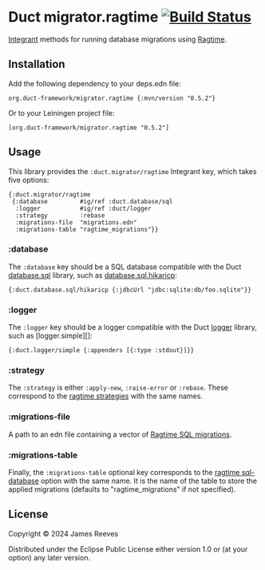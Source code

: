 # Duct migrator.ragtime [![Build Status](https://github.com/duct-framework/migrator.ragtime/actions/workflows/test.yml/badge.svg)](https://github.com/duct-framework/migrator.ragtime/actions/workflows/test.yml)

[Integrant][] methods for running database migrations using
[Ragtime][].

[integrant]: https://github.com/weavejester/integrant
[ragtime]:   https://github.com/weavejester/ragtime

## Installation

Add the following dependency to your deps.edn file:

    org.duct-framework/migrator.ragtime {:mvn/version "0.5.2"}

Or to your Leiningen project file:

    [org.duct-framework/migrator.ragtime "0.5.2"]

## Usage

This library provides the `:duct.migrator/ragtime` Integrant key,
which takes five options:

```edn
{:duct.migrator/ragtime
 {:database         #ig/ref :duct.database/sql
  :logger           #ig/ref :duct/logger
  :strategy         :rebase
  :migrations-file  "migrations.edn"
  :migrations-table "ragtime_migrations"}}
```

### :database

The `:database` key should be a SQL database compatible with the Duct
[database.sql][] library, such as [database.sql.hikaricp][]:

```edn
{:duct.database.sql/hikaricp {:jdbcUrl "jdbc:sqlite:db/foo.sqlite"}}
```

[database.sql]: https://github.com/duct-framework/database.sql
[database.sql.hikaricp]: https://github.com/duct-framework/database.sql.hikaricp

### :logger

The `:logger` key should be a logger compatible with the Duct
[logger][] library, such as [logger.simple][]:

```edn
{:duct.logger/simple {:appenders [{:type :stdout}]}}
```

[logger]: https://github.com/duct-framework/logger

### :strategy

The `:strategy` is either `:apply-new`, `:raise-error` or
`:rebase`. These correspond to the [ragtime strategies][] with the
same names.

[ragtime strategies]: https://weavejester.github.io/ragtime/ragtime.strategy.html

### :migrations-file

A path to an edn file containing a vector of [Ragtime SQL migrations][].

[ragtime sql migrations]: https://github.com/weavejester/ragtime/wiki/SQL-Migrations#edn

### :migrations-table

Finally, the `:migrations-table` optional key corresponds
to the [ragtime sql-database][] option with the same name. It is the
name of the table to store the applied migrations (defaults to
"ragtime_migrations" if not specified).

[ragtime sql-database]: https://weavejester.github.io/ragtime/ragtime.jdbc.html#var-sql-database

## License

Copyright © 2024 James Reeves

Distributed under the Eclipse Public License either version 1.0 or (at
your option) any later version.
